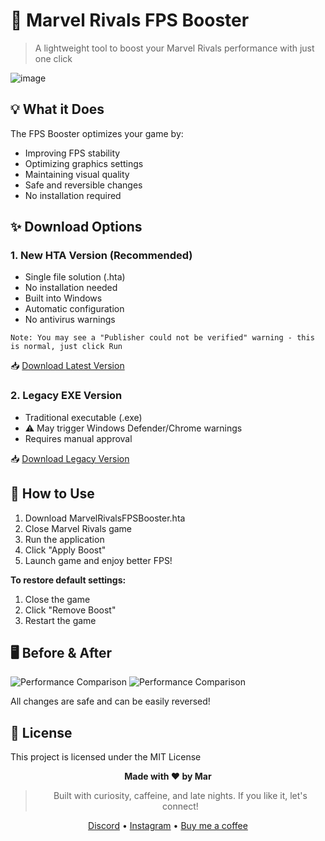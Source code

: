# 🚀 Marvel Rivals FPS Booster

> A lightweight tool to boost your Marvel Rivals performance with just one click

![image](https://github.com/user-attachments/assets/57a73eee-3211-4d31-a4a1-a0898371f41e)

## 💡 What it Does

The FPS Booster optimizes your game by:
- Improving FPS stability
- Optimizing graphics settings
- Maintaining visual quality
- Safe and reversible changes
- No installation required

## ✨ Download Options

### 1. New HTA Version (Recommended)
- Single file solution (.hta)
- No installation needed
- Built into Windows
- Automatic configuration
- No antivirus warnings

`Note: You may see a "Publisher could not be verified" warning - this is normal, just click Run`

📥 [Download Latest Version](https://github.com/omaralhami/Marvel-Rivals-FPS-Booster/releases/latest)

### 2. Legacy EXE Version
- Traditional executable (.exe)
- ⚠️ May trigger Windows Defender/Chrome warnings
- Requires manual approval

📥 [Download Legacy Version](https://github.com/omaralhami/Marvel-Rivals-FPS-Booster/releases/tag/v1.0.0)

## 🚀 How to Use

1. Download MarvelRivalsFPSBooster.hta
2. Close Marvel Rivals game
3. Run the application
4. Click "Apply Boost"
5. Launch game and enjoy better FPS!

**To restore default settings:**
1. Close the game
2. Click "Remove Boost"
3. Restart the game

## 🖥️ Before & After

![Performance Comparison](https://github.com/user-attachments/assets/ba06996a-a4aa-43a6-9861-de02308a08b0)
![Performance Comparison](https://github.com/user-attachments/assets/d27edad4-74d6-40ec-bc4a-b6ede611746b)

All changes are safe and can be easily reversed!

## 📄 License

This project is licensed under the MIT License

<div align="center">
  
**Made with ❤️ by Mar**
> Built with curiosity, caffeine, and late nights. If you like it, let's connect!

[Discord](https://discord.gg/xywrsneY8b) • [Instagram](https://www.instagram.com/16.72/) • [Buy me a coffee](https://buymeacoffee.com/onlymar)

</div>
